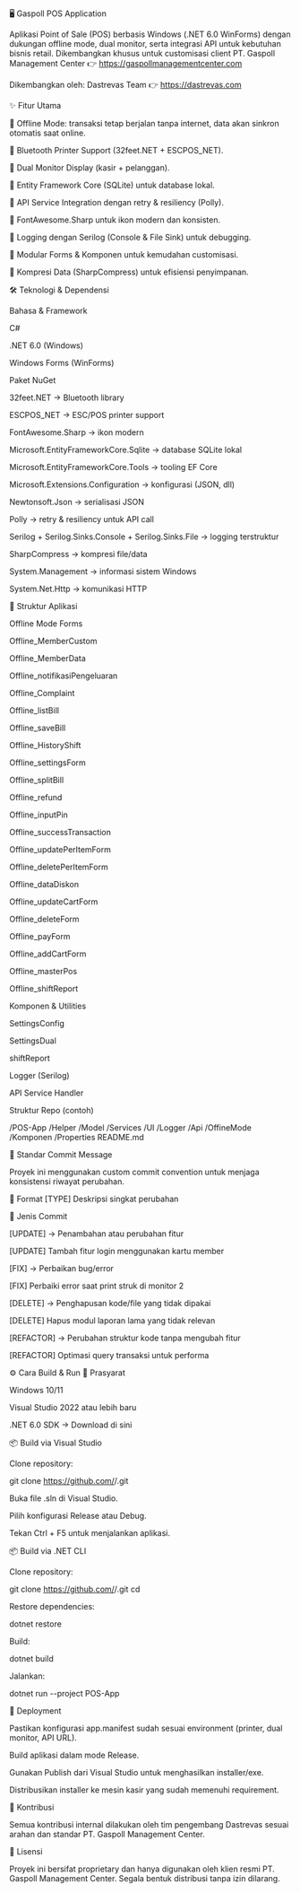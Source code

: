 ﻿🖥️ Gaspoll POS Application

Aplikasi Point of Sale (POS) berbasis Windows (.NET 6.0 WinForms) dengan dukungan offline mode, dual monitor, serta integrasi API untuk kebutuhan bisnis retail.
Dikembangkan khusus untuk customisasi client PT. Gaspoll Management Center
👉 https://gaspollmanagementcenter.com

Dikembangkan oleh:
Dastrevas Team
👉 https://dastrevas.com

✨ Fitur Utama

🔹 Offline Mode: transaksi tetap berjalan tanpa internet, data akan sinkron otomatis saat online.

🔹 Bluetooth Printer Support (32feet.NET + ESCPOS_NET).

🔹 Dual Monitor Display (kasir + pelanggan).

🔹 Entity Framework Core (SQLite) untuk database lokal.

🔹 API Service Integration dengan retry & resiliency (Polly).

🔹 FontAwesome.Sharp untuk ikon modern dan konsisten.

🔹 Logging dengan Serilog (Console & File Sink) untuk debugging.

🔹 Modular Forms & Komponen untuk kemudahan customisasi.

🔹 Kompresi Data (SharpCompress) untuk efisiensi penyimpanan.

🛠️ Teknologi & Dependensi

Bahasa & Framework

C#

.NET 6.0 (Windows)

Windows Forms (WinForms)

Paket NuGet

32feet.NET → Bluetooth library

ESCPOS_NET → ESC/POS printer support

FontAwesome.Sharp → ikon modern

Microsoft.EntityFrameworkCore.Sqlite → database SQLite lokal

Microsoft.EntityFrameworkCore.Tools → tooling EF Core

Microsoft.Extensions.Configuration → konfigurasi (JSON, dll)

Newtonsoft.Json → serialisasi JSON

Polly → retry & resiliency untuk API call

Serilog + Serilog.Sinks.Console + Serilog.Sinks.File → logging terstruktur

SharpCompress → kompresi file/data

System.Management → informasi sistem Windows

System.Net.Http → komunikasi HTTP

📂 Struktur Aplikasi

Offline Mode Forms

Offline_MemberCustom

Offline_MemberData

Offline_notifikasiPengeluaran

Offline_Complaint

Offline_listBill

Offline_saveBill

Offline_HistoryShift

Offline_settingsForm

Offline_splitBill

Offline_refund

Offline_inputPin

Offline_successTransaction

Offline_updatePerItemForm

Offline_deletePerItemForm

Offline_dataDiskon

Offline_updateCartForm

Offline_deleteForm

Offline_payForm

Offline_addCartForm

Offline_masterPos

Offline_shiftReport

Komponen & Utilities

SettingsConfig

SettingsDual

shiftReport

Logger (Serilog)

API Service Handler

Struktur Repo (contoh)

/POS-App
  /Helper
  /Model
  /Services
  /UI
  /Logger
  /Api
  /OffineMode
  /Komponen
  /Properties
  README.md

📌 Standar Commit Message

Proyek ini menggunakan custom commit convention untuk menjaga konsistensi riwayat perubahan.

📑 Format
[TYPE] Deskripsi singkat perubahan

📂 Jenis Commit

[UPDATE] → Penambahan atau perubahan fitur

[UPDATE] Tambah fitur login menggunakan kartu member


[FIX] → Perbaikan bug/error

[FIX] Perbaiki error saat print struk di monitor 2


[DELETE] → Penghapusan kode/file yang tidak dipakai

[DELETE] Hapus modul laporan lama yang tidak relevan


[REFACTOR] → Perubahan struktur kode tanpa mengubah fitur

[REFACTOR] Optimasi query transaksi untuk performa

⚙️ Cara Build & Run
📌 Prasyarat

Windows 10/11

Visual Studio 2022 atau lebih baru

.NET 6.0 SDK → Download di sini

📦 Build via Visual Studio

Clone repository:

git clone https://github.com/<username>/<repo-name>.git


Buka file .sln di Visual Studio.

Pilih konfigurasi Release atau Debug.

Tekan Ctrl + F5 untuk menjalankan aplikasi.

📦 Build via .NET CLI

Clone repository:

git clone https://github.com/<username>/<repo-name>.git
cd <repo-name>


Restore dependencies:

dotnet restore


Build:

dotnet build


Jalankan:

dotnet run --project POS-App

🚀 Deployment

Pastikan konfigurasi app.manifest sudah sesuai environment (printer, dual monitor, API URL).

Build aplikasi dalam mode Release.

Gunakan Publish dari Visual Studio untuk menghasilkan installer/exe.

Distribusikan installer ke mesin kasir yang sudah memenuhi requirement.

👥 Kontribusi

Semua kontribusi internal dilakukan oleh tim pengembang Dastrevas sesuai arahan dan standar PT. Gaspoll Management Center.

📜 Lisensi

Proyek ini bersifat proprietary dan hanya digunakan oleh klien resmi PT. Gaspoll Management Center.
Segala bentuk distribusi tanpa izin dilarang.